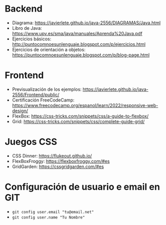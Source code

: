 # Backend

* Diagrama: https://javierlete.github.io/java-2556/DIAGRAMAS/Java.html
* Libro de Java: https://www.upv.es/sma/java/manuales/Aprenda%20Java.pdf
* Ejercicios básicos: http://puntocomnoesunlenguaje.blogspot.com/p/ejercicios.html
* Ejercicios de orientación a objetos: https://puntocomnoesunlenguaje.blogspot.com/p/blog-page.html

# Frontend
* Previsualización de los ejemplos: https://javierlete.github.io/java-2556/Frontend/public/
* Certificación FreeCodeCamp: https://www.freecodecamp.org/espanol/learn/2022/responsive-web-design/
* FlexBox: https://css-tricks.com/snippets/css/a-guide-to-flexbox/
* Grid: https://css-tricks.com/snippets/css/complete-guide-grid/

# Juegos CSS
* CSS Dinner: https://flukeout.github.io/
* FlexBoxFroggy: https://flexboxfroggy.com/#es
* GridGarden: https://cssgridgarden.com/#es

# Configuración de usuario e email en GIT
* ```git config user.email "tu@email.net"```
* ```git config user.name "Tu Nombre"```
